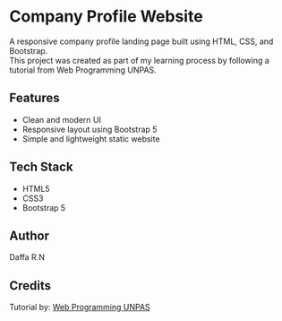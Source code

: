 # Company Profile Website

A responsive company profile landing page built using HTML, CSS, and Bootstrap.  
This project was created as part of my learning process by following a tutorial from Web Programming UNPAS.

## Features
- Clean and modern UI
- Responsive layout using Bootstrap 5
- Simple and lightweight static website

## Tech Stack
- HTML5
- CSS3
- Bootstrap 5

## Author
Daffa R.N

## Credits
Tutorial by: [Web Programming UNPAS](https://www.youtube.com/c/WebProgrammingUNPAS)
